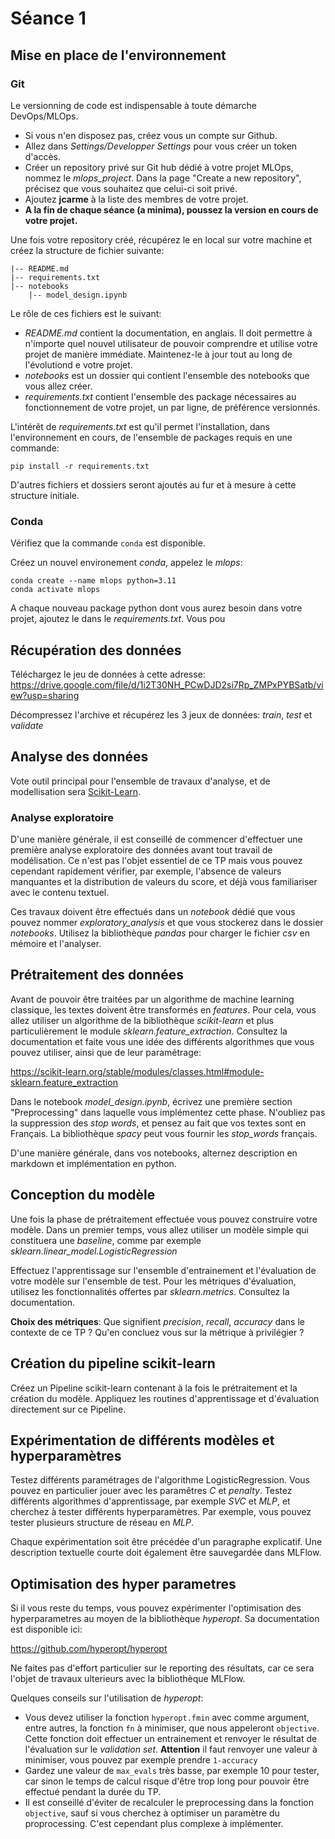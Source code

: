 

# Séance 1

## Mise en place de l'environnement

### Git

Le versionning de code est indispensable à toute démarche DevOps/MLOps.

* Si vous n'en disposez pas, créez vous un compte sur Github.
* Allez dans _Settings/Developper Settings_ pour vous créer un token d'accès.
* Créer un repository privé sur Git hub dédié à votre projet MLOps, nommez le _mlops_project_. Dans la page "Create a new repository", précisez que vous souhaitez que celui-ci soit privé.
* Ajoutez **jcarme** à la liste des membres de votre projet.
* **A la fin de chaque séance (a minima), poussez la version en cours de votre projet.**

Une fois votre repository créé, récupérez le en local sur votre machine et créez la structure de fichier suivante:

    |-- README.md
    |-- requirements.txt
    |-- notebooks
        |-- model_design.ipynb

Le rôle de ces fichiers est le suivant:
* _README.md_ contient la documentation, en anglais. Il doit permettre à n'importe quel nouvel utilisateur de pouvoir comprendre et utilise votre projet de manière immédiate. Maintenez-le à jour tout au long de l'évolutiond e votre projet.
* _notebooks_ est un dossier qui contient l'ensemble des notebooks que vous allez créer.
* _requirements.txt_ contient l'ensemble des package nécessaires au fonctionnement de votre projet, un par ligne, de préférence versionnés.

L'intérêt de _requirements.txt_ est qu'il permet l'installation, dans l'environnement en cours, de l'ensemble de packages requis en une commande:
```
pip install -r requirements.txt
```

D'autres fichiers et dossiers seront ajoutés au fur et à mesure à cette structure initiale.

### Conda

Vérifiez que la commande `conda` est disponible.

Créez un nouvel environement _conda_, appelez le _mlops_:
```
conda create --name mlops python=3.11
conda activate mlops
```

A chaque nouveau package python dont vous aurez besoin dans votre projet, ajoutez le dans le _requirements.txt_. Vous pou


## Récupération des données

Téléchargez le jeu de données à cette adresse: https://drive.google.com/file/d/1i2T30NH_PCwDJD2si7Rp_ZMPxPYBSatb/view?usp=sharing

Décompressez l'archive et récupérez les 3 jeux de données: _train_, _test_ et _validate_

## Analyse des données

Vote outil principal pour l'ensemble de travaux d'analyse, et de modellisation sera [Scikit-Learn](https://scikit-learn.org/).


### Analyse exploratoire 

D'une manière générale, il est conseillé de commencer d'effectuer une première analyse exploratoire des données avant tout travail de modélisation. Ce n'est pas l'objet essentiel de ce TP mais vous pouvez cependant rapidement vérifier, par exemple, l'absence de valeurs manquantes et la distribution de valeurs du score, et déjà vous familiariser avec le contenu textuel.

Ces travaux doivent être effectués dans un _notebook_ dédié que vous pouvez nommer _exploratory_analysis_ et que vous stockerez dans le dossier _notebooks_. Utilisez la bibliothèque _pandas_ pour charger le fichier _csv_ en mémoire et l'analyser.

## Prétraitement des données 

Avant de pouvoir être traitées par un algorithme de machine learning classique, les textes doivent être transformés en _features_. Pour cela, vous allez utiliser un algorithme de la bibliothèque _scikit-learn_ et plus particulièrement le module _sklearn.feature_extraction_. Consultez la documentation et faite vous une idée des différents algorithmes que vous pouvez utiliser, ainsi que de leur paramétrage:

https://scikit-learn.org/stable/modules/classes.html#module-sklearn.feature_extraction

Dans le notebook _model_design.ipynb_, écrivez une première section "Preprocessing" dans laquelle vous implémentez cette phase. N'oubliez pas la suppression des _stop words_, et pensez au fait que vos textes sont en Français. La bibliothèque _spacy_ peut vous fournir les _stop_words_ français.

D'une manière générale, dans vos notebooks, alternez description en markdown et implémentation en python.

## Conception du modèle

Une fois la phase de prétraitement effectuée vous pouvez construire votre modèle. Dans un premier temps, vous allez utiliser un modèle simple qui constituera une _baseline_, comme par exemple _sklearn.linear_model.LogisticRegression_

Effectuez l'apprentissage sur l'ensemble d'entrainement et l'évaluation de votre modèle sur l'ensemble de test. Pour les métriques d'évaluation, utilisez les fonctionnalités offertes par _sklearn.metrics_. Consultez la documentation.

**Choix des métriques**: Que signifient _precision_, _recall_, _accuracy_  dans le contexte de ce TP ? Qu'en concluez vous sur la métrique à privilégier ?

## Création du pipeline scikit-learn

Créez un Pipeline scikit-learn contenant à la fois le prétraitement et la création du modèle. Appliquez les routines d'apprentissage et d'évaluation directement sur ce Pipeline.

## Expérimentation de différents modèles et hyperparamètres

Testez différents paramétrages de l'algorithme LogisticRegression. Vous pouvez en particulier jouer avec les paramêtres _C_ et _penalty_.
Testez différents algorithmes d'apprentissage, par exemple _SVC_ et _MLP_, et cherchez à tester différents hyperparamètres. Par exemple, vous pouvez tester plusieurs structure de réseau en _MLP_.

Chaque expérimentation soit être précédée d'un paragraphe explicatif. Une description textuelle courte doit également être sauvegardée dans MLFlow.


## Optimisation des hyper parametres

Si il vous reste du temps, vous pouvez expérimenter l'optimisation des hyperparametres au moyen de la bibliothèque _hyperopt_. Sa documentation est disponible ici:

https://github.com/hyperopt/hyperopt

Ne faites pas d'effort particulier sur le reporting des résultats, car ce sera l'objet de travaux ulterieurs avec la bibliothèque MLFlow.

Quelques conseils sur l'utilisation de _hyperopt_:
* Vous devez utiliser la fonction `hyperopt.fmin` avec comme argument, entre autres, la fonction `fn` à minimiser, que nous appeleront `objective`. Cette fonction doit effectuer un entrainement et renvoyer le résultat de l'évaluation sur le _validation set_. **Attention** il faut renvoyer une valeur à minimiser, vous pouvez par exemple prendre `1-accuracy`
* Gardez une valeur de `max_evals` très basse, par exemple 10 pour tester, car sinon le temps de calcul risque d'être trop long pour pouvoir être effectué pendant la durée du TP.
* Il est conseillé d'éviter de recalculer le preprocessing dans la fonction `objective`, sauf si vous cherchez à optimiser un paramètre du proprocessing. C'est cependant plus complexe à implémenter.













